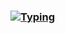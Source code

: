 ### [![Typing](https://readme-typing-svg.herokuapp.com?color=%2336BCF7&lines=👋+Hi+there!+I'm+Oleg!+%20🙏)](http://)

<!--
**AzarnykhOleg/AzarnykhOleg** is a ✨ _special_ ✨ repository because its `README.md` (this file) appears on your GitHub profile.

Here are some ideas to get you started:

- 🔭 I’m currently working on ...
- 🌱 I’m currently learning ...
- 👯 I’m looking to collaborate on ...
- 🤔 I’m looking for help with ...
- 💬 Ask me about ...
- 📫 How to reach me: ...
- 😄 Pronouns: ...
- ⚡ Fun fact: ...
-->
